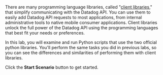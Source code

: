 There are many programming language libraries, called "[client libraries](https://docs.datadoghq.com/developers/community/libraries/)," that simplify communicating with the Datadog API. You can use them to easily add Datadog API requests to most applications, from internal administrative tools to native mobile consumer applications. Client libraries unlock the full power of the Datadog API using the programming languages that best fit your needs or preferences.

In this lab, you will examine and run Python scripts that use the two official python libraries. You'll perform the same tasks you did in previous labs, so you can see the differences and similarities of performing them with client libraries. 

Click the **Start Scenario** button to get started.
